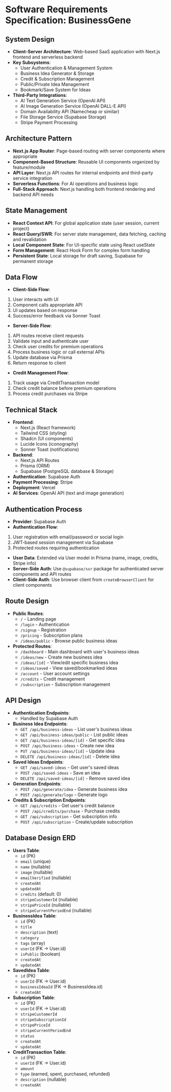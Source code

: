 # Software Requirements Specification: BusinessGene

## System Design

- **Client-Server Architecture**: Web-based SaaS application with Next.js frontend and serverless backend
- **Key Subsystems**:
  - User Authentication \& Management System
  - Business Idea Generator \& Storage
  - Credit \& Subscription Management
  - Public/Private Idea Management
  - Bookmark/Save System for Ideas
- **Third-Party Integrations**:
  - AI Text Generation Service (OpenAI API)
  - AI Image Generation Service (OpenAI DALL-E API)
  - Domain Availability API (Namecheap or similar)
  - File Storage Service (Supabase Storage)
  - Stripe Payment Processing

## Architecture Pattern

- **Next.js App Router**: Page-based routing with server components where appropriate
- **Component-Based Structure**: Reusable UI components organized by feature/module
- **API Layer**: Next.js API routes for internal endpoints and third-party service integration
- **Serverless Functions**: For AI operations and business logic
- **Full-Stack Approach**: Next.js handling both frontend rendering and backend API needs

## State Management

- **React Context API**: For global application state (user session, current project)
- **React Query/SWR**: For server state management, data fetching, caching and revalidation
- **Local Component State**: For UI-specific state using React useState
- **Form Management**: React Hook Form for complex form handling
- **Persistent State**: Local storage for draft saving, Supabase for permanent storage

## Data Flow

- **Client-Side Flow**:

1. User interacts with UI
2. Component calls appropriate API
3. UI updates based on response
4. Success/error feedback via Sonner Toast

- **Server-Side Flow**:

1. API routes receive client requests
2. Validate input and authenticate user
3. Check user credits for premium operations
4. Process business logic or call external APIs
5. Update database via Prisma
6. Return response to client

- **Credit Management Flow**:

1. Track usage via CreditTransaction model
2. Check credit balance before premium operations
3. Process credit purchases via Stripe

## Technical Stack

- **Frontend**:
  - Next.js (React framework)
  - Tailwind CSS (styling)
  - Shadcn (UI components)
  - Lucide Icons (iconography)
  - Sonner Toast (notifications)
- **Backend**:
  - Next.js API Routes
  - Prisma (ORM)
  - Supabase (PostgreSQL database \& Storage)
- **Authentication**: Supabase Auth
- **Payment Processing**: Stripe
- **Deployment**: Vercel
- **AI Services**: OpenAI API (text and image generation)

## Authentication Process

- **Provider**: Supabase Auth
- **Authentication Flow**:

1. User registration with email/password or social login
2. JWT-based session management via Supabase
3. Protected routes requiring authentication

- **User Data**: Extended via User model in Prisma (name, image, credits, Stripe info)
- **Server-Side Auth**: Use `@supabase/ssr` package for authenticated server components and API routes
- **Client-Side Auth**: Use browser client from `createBrowserClient` for client components

## Route Design

- **Public Routes**:
  - `/` - Landing page
  - `/login` - Authentication
  - `/signup` - Registration
  - `/pricing` - Subscription plans
  - `/ideas/public` - Browse public business ideas
- **Protected Routes**:
  - `/dashboard` - Main dashboard with user's business ideas
  - `/ideas/new` - Create new business idea
  - `/ideas/[id]` - View/edit specific business idea
  - `/ideas/saved` - View saved/bookmarked ideas
  - `/account` - User account settings
  - `/credits` - Credit management
  - `/subscription` - Subscription management

## API Design

- **Authentication Endpoints**:
  - Handled by Supabase Auth
- **Business Idea Endpoints**:
  - `GET /api/business-ideas` - List user's business ideas
  - `GET /api/business-ideas/public` - List public ideas
  - `GET /api/business-ideas/[id]` - Get specific idea
  - `POST /api/business-ideas` - Create new idea
  - `PUT /api/business-ideas/[id]` - Update idea
  - `DELETE /api/business-ideas/[id]` - Delete idea
- **Saved Ideas Endpoints**:
  - `GET /api/saved-ideas` - Get user's saved ideas
  - `POST /api/saved-ideas` - Save an idea
  - `DELETE /api/saved-ideas/[id]` - Remove saved idea
- **Generation Endpoints**:
  - `POST /api/generate/idea` - Generate business idea
  - `POST /api/generate/logo` - Generate logo
- **Credits \& Subscription Endpoints**:
  - `GET /api/credits` - Get user's credit balance
  - `POST /api/credits/purchase` - Purchase credits
  - `GET /api/subscription` - Get subscription info
  - `POST /api/subscription` - Create/update subscription

## Database Design ERD

- **Users Table**:
  - `id` (PK)
  - `email` (unique)
  - `name` (nullable)
  - `image` (nullable)
  - `emailVerified` (nullable)
  - `createdAt`
  - `updatedAt`
  - `credits` (default: 0)
  - `stripeCustomerId` (nullable)
  - `stripePriceId` (nullable)
  - `stripeCurrentPeriodEnd` (nullable)
- **BusinessIdea Table**:
  - `id` (PK)
  - `title`
  - `description` (text)
  - `category`
  - `tags` (array)
  - `userId` (FK -> User.id)
  - `isPublic` (boolean)
  - `createdAt`
  - `updatedAt`
- **SavedIdea Table**:
  - `id` (PK)
  - `userId` (FK -> User.id)
  - `businessIdeaId` (FK -> BusinessIdea.id)
  - `createdAt`
- **Subscription Table**:
  - `id` (PK)
  - `userId` (FK -> User.id)
  - `stripeCustomerId`
  - `stripeSubscriptionId`
  - `stripePriceId`
  - `stripeCurrentPeriodEnd`
  - `status`
  - `createdAt`
  - `updatedAt`
- **CreditTransaction Table**:
  - `id` (PK)
  - `userId` (FK -> User.id)
  - `amount`
  - `type` (earned, spent, purchased, refunded)
  - `description` (nullable)
  - `createdAt`
